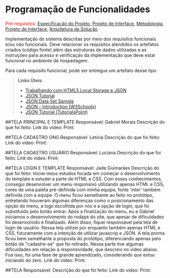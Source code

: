 # Programação de Funcionalidades

<span style="color:red">Pré-requisitos: <a href="2-Especificação do Projeto.md"> Especificação do Projeto</a></span>, <a href="3-Projeto de Interface.md"> Projeto de Interface</a>, <a href="4-Metodologia.md"> Metodologia</a>, <a href="3-Projeto de Interface.md"> Projeto de Interface</a>, <a href="5-Arquitetura da Solução.md"> Arquitetura da Solução</a>

Implementação do sistema descritas por meio dos requisitos funcionais e/ou não funcionais. Deve relacionar os requisitos atendidos os artefatos criados (código fonte) além das estruturas de dados utilizadas e as instruções para acesso e verificação da implementação que deve estar funcional no ambiente de hospedagem.

Para cada requisito funcional, pode ser entregue um artefato desse tipo

> **Links Úteis**:
>
> - [Trabalhando com HTML5 Local Storage e JSON](https://www.devmedia.com.br/trabalhando-com-html5-local-storage-e-json/29045)
> - [JSON Tutorial](https://www.w3resource.com/JSON)
> - [JSON Data Set Sample](https://opensource.adobe.com/Spry/samples/data_region/JSONDataSetSample.html)
> - [JSON - Introduction (W3Schools)](https://www.w3schools.com/js/js_json_intro.asp)
> - [JSON Tutorial (TutorialsPoint)](https://www.tutorialspoint.com/json/index.htm)

##TELA PRINCIPAL E TEMPLATE
Responsável: Gabriel Morais
Descrição do que foi feito:
Link do vídeo:
Print:


##TELA CADASTRO ONG
Responsável: Letícia
Descrição do que foi feito:
Link do vídeo:
Print:


##TELA CADASTRO USUÁRIO
Responsável: Luciana
Descrição do que foi feito:
Link do vídeo:
Print:


##TELA LOGIN E TEMPLATE
Responsável: Jade Guimarães
Descrição do que foi feito: Iniciei meus estudos focada em começar o desenvolvimento do template e estudei a parte de HTML e CSS. Com esses conhecimentos, consegui desenvolver um menu responsivo utilizando apenas HTML e CSS, cores de uma paleta pré-definida com minha equipe, fonte 'inter' também definida com a equipe. O menu ficou semelhante ao feito no protótipo, entretando houveram algumas diferenças como o posicionamento das opção do menu, a logo escolhida por nós e a opção de login, que foi substituido pelo botão entrar. Após a finalização do menu, eu e Gabriel iniciamos o desenvolvimento do rodapé do site, que apesar de dificuldades foi desenvolvido e finalizado. Além disso, fiquei responsável pela tela de login de usuário. Nessa tela utilizei por enquanto também apenas HTML e CSS, futuramente com a intenção de utilizar javascrip e JSON. A tela pronta ficou bem semelhante à proposta do protótipo, diferenciando apenas pelo botão de "cadastre-se" que foi retirado. Nessa parte tive algumas dificuldades em relação à responsividade, que descrevi no vídeo abaixo. Foa isso, foi uma fase de grande aprendizado, considerando que estou iniciando do zero.
Link do vídeo:
Print:


##TELA 
Responsável:
Descrição do que foi feito:
Link do vídeo:
Print:
